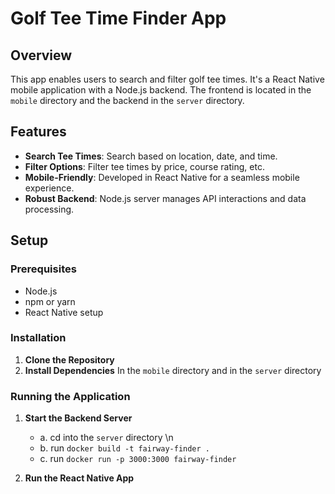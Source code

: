 # Golf Tee Time Finder App

## Overview

This app enables users to search and filter golf tee times. It's a React Native mobile application with a Node.js backend. The frontend is located in the `mobile` directory and the backend in the `server` directory.

## Features

- **Search Tee Times**: Search based on location, date, and time.
- **Filter Options**: Filter tee times by price, course rating, etc.
- **Mobile-Friendly**: Developed in React Native for a seamless mobile experience.
- **Robust Backend**: Node.js server manages API interactions and data processing.

## Setup

### Prerequisites

- Node.js
- npm or yarn
- React Native setup

### Installation

1. **Clone the Repository**
2. **Install Dependencies**
   In the `mobile` directory and in the `server` directory

### Running the Application

1. **Start the Backend Server**

   - a. cd into the `server` directory \n
   - b. run `docker build -t fairway-finder .`
   - c. run `docker run -p 3000:3000 fairway-finder`

2. **Run the React Native App**
